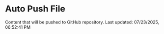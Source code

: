 # Auto Push File

Content that will be pushed to GitHub repository.
Last updated: 07/23/2025, 06:52:41 PM